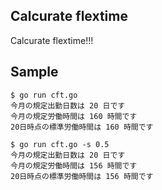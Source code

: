 ## Calcurate flextime
Calcurate flextime!!!

## Sample

```
$ go run cft.go
今月の規定出勤日数は 20 日です
今月の規定労働時間は 160 時間です
20日時点の標準労働時間は 160 時間です
```

```
$ go run cft.go -s 0.5
今月の規定出勤日数は 20 日です
今月の規定労働時間は 156 時間です
20日時点の標準労働時間は 156 時間です
```
